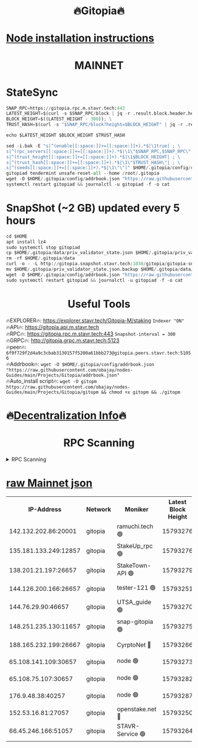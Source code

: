 <h1 align="center"> 🔥Gitopia🔥</h1>

[Node installation instructions](https://github.com/obajay/nodes-Guides/tree/main/Projects/Gitopia)
=

<h1 align="center"> MAINNET</h1>

# StateSync
```python
SNAP_RPC=https://gitopia.rpc.m.stavr.tech:443
LATEST_HEIGHT=$(curl -s $SNAP_RPC/block | jq -r .result.block.header.height); \
BLOCK_HEIGHT=$((LATEST_HEIGHT - 300)); \
TRUST_HASH=$(curl -s "$SNAP_RPC/block?height=$BLOCK_HEIGHT" | jq -r .result.block_id.hash)

echo $LATEST_HEIGHT $BLOCK_HEIGHT $TRUST_HASH

sed -i.bak -E "s|^(enable[[:space:]]+=[[:space:]]+).*$|\1true| ; \
s|^(rpc_servers[[:space:]]+=[[:space:]]+).*$|\1\"$SNAP_RPC,$SNAP_RPC\"| ; \
s|^(trust_height[[:space:]]+=[[:space:]]+).*$|\1$BLOCK_HEIGHT| ; \
s|^(trust_hash[[:space:]]+=[[:space:]]+).*$|\1\"$TRUST_HASH\"| ; \
s|^(seeds[[:space:]]+=[[:space:]]+).*$|\1\"\"|" $HOME/.gitopia/config/config.toml
gitopiad tendermint unsafe-reset-all --home /root/.gitopia
wget -O $HOME/.gitopia/config/addrbook.json "https://raw.githubusercontent.com/obajay/nodes-Guides/main/Projects/Gitopia/addrbook.json"
systemctl restart gitopiad && journalctl -u gitopiad -f -o cat
```
# SnapShot (~2 GB) updated every 5 hours
```python
cd $HOME
apt install lz4
sudo systemctl stop gitopiad
cp $HOME/.gitopia/data/priv_validator_state.json $HOME/.gitopia/priv_validator_state.json.backup
rm -rf $HOME/.gitopia/data
curl -o - -L http://gitopia.snapshot.stavr.tech:1030/gitopia/gitopia-snap.tar.lz4 | lz4 -c -d - | tar -x -C $HOME/.gitopia --strip-components 2
mv $HOME/.gitopia/priv_validator_state.json.backup $HOME/.gitopia/data/priv_validator_state.json
wget -O $HOME/.gitopia/config/addrbook.json "https://raw.githubusercontent.com/obajay/nodes-Guides/main/Projects/Gitopia/addrbook.json"
sudo systemctl restart gitopiad && journalctl -u gitopiad -f -o cat
```
 <h1 align="center"> Useful Tools</h1>

🔥EXPLORER🔥:      https://explorer.stavr.tech/Gitopia-M/staking  `Indexer "ON"` \
🔥API🔥: 			 		 https://gitopia.api.m.stavr.tech \
🔥RPC🔥:           https://gitopia.rpc.m.stavr.tech:443              `Snapshot-interval = 300` \
🔥GRPC🔥:          http://gitopia.grpc.m.stavr.tech:5123 \
🔥peer🔥:					 `6f9f729f2d4a9c3cbab3130157f5200a61bbb273@gitopia.peers.stavr.tech:51056` \
🔥Addrbook🔥:    ```wget -O $HOME/.gitopia/config/addrbook.json "https://raw.githubusercontent.com/obajay/nodes-Guides/main/Projects/Gitopia/addrbook.json"``` \
🔥Auto_install script🔥: ```wget -O gitopm https://raw.githubusercontent.com/obajay/nodes-Guides/main/Projects/Gitopia/gitopm && chmod +x gitopm && ./gitopm```

🔥[Decentralization Info](https://github.com/obajay/StateSync-snapshots/tree/main/Projects/Gitopia/Decentralization)🔥
=

<h1 align="center"> RPC Scanning</h1>

<details>
<summary>RPC Scanning</summary>

<h2 align="center"> We scan nodes in real time every 4 hours. And we provide the final result of RPC endpoints.
We cannot influence the operation of these nodes in any way. </h2>


```python
If Voting Power is higher than 0 --> then the Node is a validator of the network and may be subject to attack and be a potential threat to the chain.
```
```python
We marked such validators with a red symbol
```

</details>

[raw Mainnet json](https://rpc-check.gitopm.stavr.tech/gitopm/rpc-gitopm-result.json)
=

<table><tr><th>IP-Address</th><th>Network</th><th>Moniker</th><th>Latest Block Height</th><th>Earliest Block Height</th><th>Catching Up</th><th>Tx Index</th><th>Voting Power</th><th>Scan Time</th></tr><tr><td>142.132.202.86:20001</td><td>gitopia</td><td>ramuchi.tech 🟢</td><td>15793276</td><td>6548337</td><td>False</td><td>on</td><td>0</td><td>2024-03-23T13:26:05.293681076UTC</td></tr><tr><td>135.181.133.249:12857</td><td>gitopia</td><td>StakeUp_rpc 🟢</td><td>15793276</td><td>8010001</td><td>False</td><td>on</td><td>0</td><td>2024-03-23T13:26:05.604178419UTC</td></tr><tr><td>138.201.21.197:26657</td><td>gitopia</td><td>StakeTown-API 🟢</td><td>15793279</td><td>12733501</td><td>False</td><td>on</td><td>0</td><td>2024-03-23T13:26:09.983340984UTC</td></tr><tr><td>144.126.200.166:26657</td><td>gitopia</td><td>tester-121 🟢</td><td>15793251</td><td>12832814</td><td>False</td><td>off</td><td>0</td><td>2024-03-23T13:25:24.630670152UTC</td></tr><tr><td>144.76.29.90:46657</td><td>gitopia</td><td>UTSA_guide 🟢</td><td>15793270</td><td>13035301</td><td>False</td><td>on</td><td>0</td><td>2024-03-23T13:25:54.256838565UTC</td></tr><tr><td>148.251.235.130:11657</td><td>gitopia</td><td>snap-gitopia 🟢</td><td>15793275</td><td>14941501</td><td>False</td><td>on</td><td>0</td><td>2024-03-23T13:26:03.008925027UTC</td></tr><tr><td>188.165.232.199:26667</td><td>gitopia</td><td>CyrptoNet 🔴</td><td>15793266</td><td>15044042</td><td>False</td><td>off</td><td>18673</td><td>2024-03-23T13:25:49.976031587UTC</td></tr><tr><td>65.108.141.109:30657</td><td>gitopia</td><td>node 🟢</td><td>15793273</td><td>15095965</td><td>False</td><td>on</td><td>0</td><td>2024-03-23T13:26:00.743566181UTC</td></tr><tr><td>65.108.75.107:30657</td><td>gitopia</td><td>node 🟢</td><td>15793282</td><td>15146660</td><td>False</td><td>on</td><td>0</td><td>2024-03-23T13:26:14.357390048UTC</td></tr><tr><td>176.9.48.38:40257</td><td>gitopia</td><td>node 🟢</td><td>15793287</td><td>15437001</td><td>False</td><td>on</td><td>0</td><td>2024-03-23T13:26:20.748813531UTC</td></tr><tr><td>152.53.16.81:27057</td><td>gitopia</td><td>openstake.net 🔴</td><td>15793250</td><td>15603701</td><td>False</td><td>off</td><td>61719</td><td>2024-03-23T13:25:22.304003027UTC</td></tr><tr><td>66.45.246.166:51057</td><td>gitopia</td><td>STAVR-Service 🟢</td><td>15793264</td><td>15779001</td><td>False</td><td>on</td><td>0</td><td>2024-03-23T13:25:45.571314579UTC</td></tr></table>
